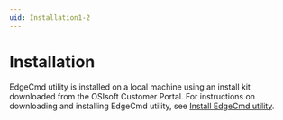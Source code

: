 ```yaml
---
uid: Installation1-2
---
```


# Installation

EdgeCmd utility is installed on a local machine using an install kit downloaded from the OSIsoft Customer Portal. For instructions on downloading and installing EdgeCmd utility, see [Install EdgeCmd utility](xref:InstallEdgeCmdUtility).
